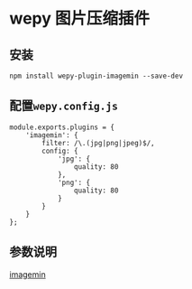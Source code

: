 # wepy 图片压缩插件


## 安装

```
npm install wepy-plugin-imagemin --save-dev
```

## 配置`wepy.config.js`

```
module.exports.plugins = {
    'imagemin': {
        filter: /\.(jpg|png|jpeg)$/,
        config: {
            'jpg': {
                quality: 80
            },
            'png': {
                quality: 80
            }
        }
    }
};
```


## 参数说明

[imagemin](https://github.com/imagemin/imagemin)